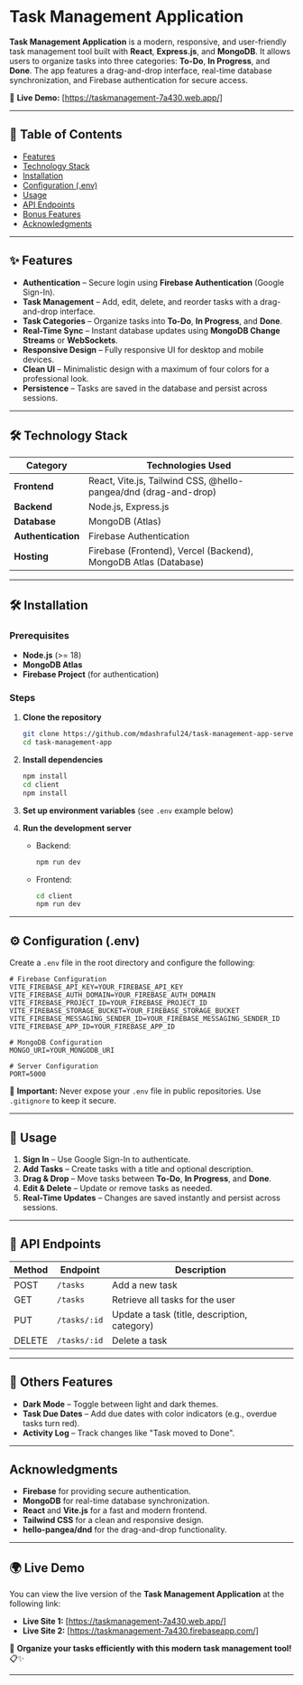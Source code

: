 # Task Management Application

**Task Management Application** is a modern, responsive, and user-friendly task management tool built with **React**, **Express.js**, and **MongoDB**. It allows users to organize tasks into three categories: **To-Do**, **In Progress**, and **Done**. The app features a drag-and-drop interface, real-time database synchronization, and Firebase authentication for secure access.

🚀 **Live Demo:** [https://taskmanagement-7a430.web.app/]

---

## 📖 Table of Contents

- [Features](#features)
- [Technology Stack](#technology-stack)
- [Installation](#installation)
- [Configuration (.env)](#configuration-env)
- [Usage](#usage)
- [API Endpoints](#api-endpoints)
- [Bonus Features](#bonus-features)
- [Acknowledgments](#acknowledgments)

---

## ✨ Features

- **Authentication** – Secure login using **Firebase Authentication** (Google Sign-In).
- **Task Management** – Add, edit, delete, and reorder tasks with a drag-and-drop interface.
- **Task Categories** – Organize tasks into **To-Do**, **In Progress**, and **Done**.
- **Real-Time Sync** – Instant database updates using **MongoDB Change Streams** or **WebSockets**.
- **Responsive Design** – Fully responsive UI for desktop and mobile devices.
- **Clean UI** – Minimalistic design with a maximum of four colors for a professional look.
- **Persistence** – Tasks are saved in the database and persist across sessions.

---

## 🛠️ Technology Stack

| Category           | Technologies Used                                                 |
| ------------------ | ----------------------------------------------------------------- |
| **Frontend**       | React, Vite.js, Tailwind CSS, @hello-pangea/dnd (drag-and-drop) |
| **Backend**        | Node.js, Express.js                                               |
| **Database**       | MongoDB (Atlas)                                          |
| **Authentication** | Firebase Authentication                                           |                             |
| **Hosting**        | Firebase (Frontend), Vercel (Backend), MongoDB Atlas (Database)             |

---

## 🛠 Installation

### Prerequisites

- **Node.js** (>= 18)
- **MongoDB Atlas**
- **Firebase Project** (for authentication)

### Steps

1. **Clone the repository**

   ```sh
   git clone https://github.com/mdashraful24/task-management-app-server.git
   cd task-management-app
   ```

2. **Install dependencies**

   ```sh
   npm install
   cd client
   npm install
   ```

3. **Set up environment variables** (see `.env` example below)

4. **Run the development server**

   - Backend:
     ```sh
     npm run dev
     ```
   - Frontend:
     ```sh
     cd client
     npm run dev
     ```

---

## ⚙️ Configuration (.env)

Create a `.env` file in the root directory and configure the following:

```env
# Firebase Configuration
VITE_FIREBASE_API_KEY=YOUR_FIREBASE_API_KEY
VITE_FIREBASE_AUTH_DOMAIN=YOUR_FIREBASE_AUTH_DOMAIN
VITE_FIREBASE_PROJECT_ID=YOUR_FIREBASE_PROJECT_ID
VITE_FIREBASE_STORAGE_BUCKET=YOUR_FIREBASE_STORAGE_BUCKET
VITE_FIREBASE_MESSAGING_SENDER_ID=YOUR_FIREBASE_MESSAGING_SENDER_ID
VITE_FIREBASE_APP_ID=YOUR_FIREBASE_APP_ID

# MongoDB Configuration
MONGO_URI=YOUR_MONGODB_URI

# Server Configuration
PORT=5000
```

🚨 **Important:** Never expose your `.env` file in public repositories. Use `.gitignore` to keep it secure.

---

## 🚀 Usage

1. **Sign In** – Use Google Sign-In to authenticate.
2. **Add Tasks** – Create tasks with a title and optional description.
3. **Drag & Drop** – Move tasks between **To-Do**, **In Progress**, and **Done**.
4. **Edit & Delete** – Update or remove tasks as needed.
5. **Real-Time Updates** – Changes are saved instantly and persist across sessions.

---

## 📄 API Endpoints

| Method | Endpoint        | Description                          |
| ------ | --------------- | ------------------------------------ |
| POST   | `/tasks`        | Add a new task                       |
| GET    | `/tasks`        | Retrieve all tasks for the user      |
| PUT    | `/tasks/:id`    | Update a task (title, description, category) |
| DELETE | `/tasks/:id`    | Delete a task                        |

---

## 🎁 Others Features

- **Dark Mode** – Toggle between light and dark themes.
- **Task Due Dates** – Add due dates with color indicators (e.g., overdue tasks turn red).
- **Activity Log** – Track changes like "Task moved to Done".

---

## Acknowledgments

- **Firebase** for providing secure authentication.
- **MongoDB** for real-time database synchronization.
- **React** and **Vite.js** for a fast and modern frontend.
- **Tailwind CSS** for a clean and responsive design.
- **hello-pangea/dnd** for the drag-and-drop functionality.

---

## 🌍 Live Demo

You can view the live version of the **Task Management Application** at the following link:

- **Live Site 1:** [https://taskmanagement-7a430.web.app/]
- **Live Site 2:** [https://taskmanagement-7a430.firebaseapp.com/]

🚀 **Organize your tasks efficiently with this modern task management tool!** 📋✨

---
